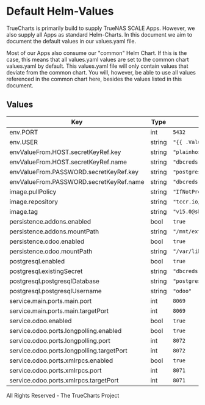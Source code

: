 # Default Helm-Values

TrueCharts is primarily build to supply TrueNAS SCALE Apps.
However, we also supply all Apps as standard Helm-Charts. In this document we aim to document the default values in our values.yaml file.

Most of our Apps also consume our "common" Helm Chart.
If this is the case, this means that all values.yaml values are set to the common chart values.yaml by default. This values.yaml file will only contain values that deviate from the common chart.
You will, however, be able to use all values referenced in the common chart here, besides the values listed in this document.

## Values

| Key | Type | Default | Description |
|-----|------|---------|-------------|
| env.PORT | int | `5432` |  |
| env.USER | string | `"{{ .Values.postgresql.postgresqlUsername }}"` |  |
| envValueFrom.HOST.secretKeyRef.key | string | `"plainhost"` |  |
| envValueFrom.HOST.secretKeyRef.name | string | `"dbcreds"` |  |
| envValueFrom.PASSWORD.secretKeyRef.key | string | `"postgresql-password"` |  |
| envValueFrom.PASSWORD.secretKeyRef.name | string | `"dbcreds"` |  |
| image.pullPolicy | string | `"IfNotPresent"` |  |
| image.repository | string | `"tccr.io/truecharts/odoo"` |  |
| image.tag | string | `"v15.0@sha256:6b86de1c7b3b5836c3a91e9bb88eaf59fb97d8f0493b5aef79201a626e915d45"` |  |
| persistence.addons.enabled | bool | `true` |  |
| persistence.addons.mountPath | string | `"/mnt/extra-addons"` |  |
| persistence.odoo.enabled | bool | `true` |  |
| persistence.odoo.mountPath | string | `"/var/lib/odoo"` |  |
| postgresql.enabled | bool | `true` |  |
| postgresql.existingSecret | string | `"dbcreds"` |  |
| postgresql.postgresqlDatabase | string | `"postgres"` |  |
| postgresql.postgresqlUsername | string | `"odoo"` |  |
| service.main.ports.main.port | int | `8069` |  |
| service.main.ports.main.targetPort | int | `8069` |  |
| service.odoo.enabled | bool | `true` |  |
| service.odoo.ports.longpolling.enabled | bool | `true` |  |
| service.odoo.ports.longpolling.port | int | `8072` |  |
| service.odoo.ports.longpolling.targetPort | int | `8072` |  |
| service.odoo.ports.xmlrpcs.enabled | bool | `true` |  |
| service.odoo.ports.xmlrpcs.port | int | `8071` |  |
| service.odoo.ports.xmlrpcs.targetPort | int | `8071` |  |

All Rights Reserved - The TrueCharts Project
